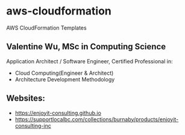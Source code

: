 # aws-cloudformation
AWS CloudFormation Templates

## Valentine Wu, MSc in Computing Science
Application Architect / Software Engineer, Certified Professional in:
- Cloud Computing(Engineer & Architect)
- Architecture Development Methodology

## Websites: 
- https://enjoyit-consulting.github.io
- https://supportlocalbc.com/collections/burnaby/products/enjoyit-consulting-inc
